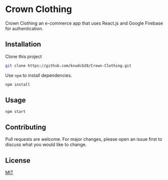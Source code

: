 
# Crown Clothing

Crown Clothing an e-commerce app that uses React.js and Google Firebase for authentication. 

## Installation

Clone this project

```bash
git clone https://github.com/knudcb28/Crown-Clothing.git
```

Use `npm` to install dependencies.

```bash
npm install 
```

## Usage

```Local Host
npm start
```

## Contributing

Pull requests are welcome. For major changes, please open an issue first
to discuss what you would like to change.

## License

[MIT](https://choosealicense.com/licenses/mit/)
